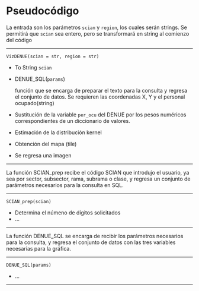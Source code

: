 # Pseudocódigo

La entrada son los parámetros `scian` y `region`, los cuales serán strings. Se permitirá que `scian` sea entero, pero se transformará en string al comienzo del código

---

`VizDENUE(scian = str, region = str)`
* To String `scian`

* DENUE_SQL(`params`)

    función que se encarga de preparar el texto para la consulta y regresa el conjunto de datos. Se requieren las coordenadas X, Y y el personal ocupado(string)

* Sustitución de la variable `per_ocu` del DENUE por los pesos numéricos correspondientes de un diccionario de valores.
* Estimación de la distribución kernel
* Obtención del mapa (tile)
* Se regresa una imagen

---

La función SCIAN_prep recibe el código SCIAN que introdujo el usuario, ya sea por sector, subsector, rama, subrama o clase, y regresa un conjunto de parámetros necesarios para la consulta en SQL.

---

`SCIAN_prep(scian)`

* Determina el númeno de dígitos solicitados
* ...

---
La función DENUE_SQL se encarga de recibir los parámetros necesarios para la consulta, y regresa el conjunto de datos con las tres variables necesarias para la gráfica.

---

`DENUE_SQL(params)`

* ...

---